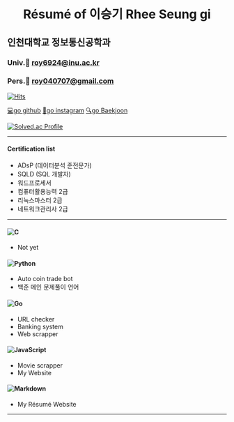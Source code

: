 # **<center>Résumé of 이승기 Rhee Seung gi</center>** 
## **인천대학교 정보통신공학과**

### Univ.📧 roy6924@inu.ac.kr
### Pers.📧 roy040707@gmail.com
[![Hits](https://hits.seeyoufarm.com/api/count/incr/badge.svg?url=https%3A%2F%2Froypower6.github.io&count_bg=%231AD13B&title_bg=%23555555&icon=&icon_color=%23E7E7E7&title=Page+Hits%21&edge_flat=false)](https://hits.seeyoufarm.com)

[💻go github](https://github.com/roypower6?tab=repositories)
[📱go instagram](https://www.instagram.com/seunggi860/)
[🔍go Baekjoon](https://www.acmicpc.net/user/roy6924)

[![Solved.ac Profile](http://mazassumnida.wtf/api/v2/generate_badge?boj=roy6924)](https://solved.ac/roy6924/)

* * *


#### Certification list
* ADsP (데이터분석 준전문가)
* SQLD (SQL 개발자)
* 워드프로세서
* 컴퓨터활용능력 2급
* 리눅스마스터 2급
* 네트워크관리사 2급


* * *

#### ![C](https://img.shields.io/badge/C-A8B9CC.svg?&style=for-the-badge&logo=C&logoColor=white)
* Not yet

#### ![Python](https://img.shields.io/badge/Python-3776AB.svg?&style=for-the-badge&logo=Python&logoColor=white)
* Auto coin trade bot
* 백준 메인 문제풀이 언어

#### ![Go](https://img.shields.io/badge/Go-00ADD8.svg?&style=for-the-badge&logo=Go&logoColor=white)
* URL checker
* Banking system
* Web scrapper

#### ![JavaScript](https://img.shields.io/badge/JavaScript-F7DF1E.svg?&style=for-the-badge&logo=javascript&logoColor=white)
* Movie scrapper
* My Website

#### ![Markdown](https://img.shields.io/badge/Markdown-000000.svg?&style=for-the-badge&logo=Markdown&logoColor=white)

* My Résumé Website

* * *

